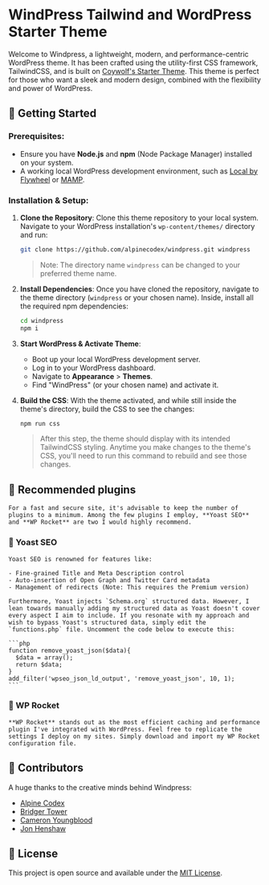 # WindPress Tailwind and WordPress Starter Theme

Welcome to Windpress, a lightweight, modern, and performance-centric WordPress theme. It has been crafted using the utility-first CSS framework, TailwindCSS, and is built on [Coywolf's Starter Theme](https://coywolf.pro/webdev/wordpress-starter-theme/). This theme is perfect for those who want a sleek and modern design, combined with the flexibility and power of WordPress.

## 🚀 Getting Started

### Prerequisites:

- Ensure you have **Node.js** and **npm** (Node Package Manager) installed on your system.
- A working local WordPress development environment, such as [Local by Flywheel](https://localwp.com/) or [MAMP](https://www.mamp.info/).

### Installation & Setup:

1. **Clone the Repository**:
    Clone this theme repository to your local system. Navigate to your WordPress installation's `wp-content/themes/` directory and run:

    ```bash
    git clone https://github.com/alpinecodex/windpress.git windpress
    ```

    > Note: The directory name `windpress` can be changed to your preferred theme name.

2. **Install Dependencies**:
    Once you have cloned the repository, navigate to the theme directory (`windpress` or your chosen name). Inside, install all the required npm dependencies:

    ```bash
    cd windpress
    npm i
    ```

3. **Start WordPress & Activate Theme**:
    - Boot up your local WordPress development server.
    - Log in to your WordPress dashboard.
    - Navigate to **Appearance** > **Themes**.
    - Find "WindPress" (or your chosen name) and activate it.

4. **Build the CSS**:
    With the theme activated, and while still inside the theme's directory, build the CSS to see the changes:

    ```bash
    npm run css
    ```

    > After this step, the theme should display with its intended TailwindCSS styling. Anytime you make changes to the theme's CSS, you'll need to run this command to rebuild and see those changes.


## 📌 Recommended plugins

    For a fast and secure site, it's advisable to keep the number of plugins to a minimum. Among the few plugins I employ, **Yoast SEO** and **WP Rocket** are two I would highly recommend.

### 🚀 Yoast SEO

    Yoast SEO is renowned for features like:

    - Fine-grained Title and Meta Description control
    - Auto-insertion of Open Graph and Twitter Card metadata
    - Management of redirects (Note: This requires the Premium version)

    Furthermore, Yoast injects `Schema.org` structured data. However, I lean towards manually adding my structured data as Yoast doesn't cover every aspect I aim to include. If you resonate with my approach and wish to bypass Yoast's structured data, simply edit the `functions.php` file. Uncomment the code below to execute this:

    ```php
    function remove_yoast_json($data){
      $data = array();
      return $data;
    }
    add_filter('wpseo_json_ld_output', 'remove_yoast_json', 10, 1);
    ```

### 🚀 WP Rocket

    **WP Rocket** stands out as the most efficient caching and performance plugin I've integrated with WordPress. Feel free to replicate the settings I deploy on my sites. Simply download and import my WP Rocket configuration file.

## 🤝 Contributors

A huge thanks to the creative minds behind Windpress:

- [Alpine Codex](https://alpinecodex.com)
- [Bridger Tower](https://bridger.cc)
- [Cameron Youngblood](https://cameronyoungblood.com)
- [Jon Henshaw](https://coywolf.com)

## 📝 License

This project is open source and available under the [MIT License](LICENSE.md).
